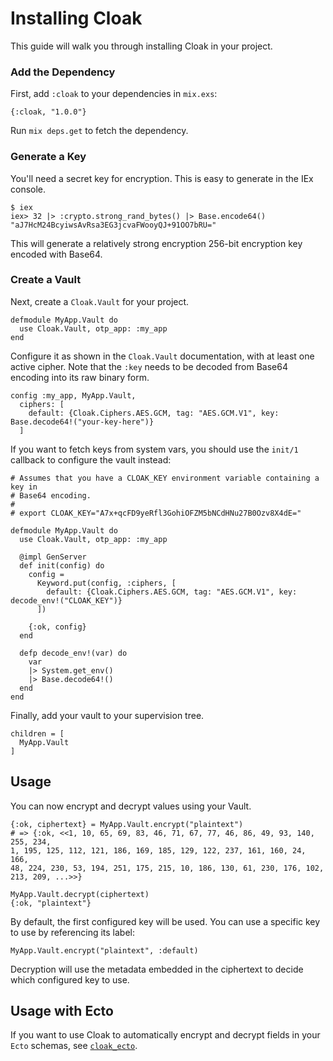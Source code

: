 # Installing Cloak

This guide will walk you through installing Cloak in your project.

### Add the Dependency

First, add `:cloak` to your dependencies in `mix.exs`:

    {:cloak, "1.0.0"}

Run `mix deps.get` to fetch the dependency.

### Generate a Key

You'll need a secret key for encryption. This is easy to generate in the
IEx console.

    $ iex
    iex> 32 |> :crypto.strong_rand_bytes() |> Base.encode64()
    "aJ7HcM24BcyiwsAvRsa3EG3jcvaFWooyQJ+91OO7bRU="

This will generate a relatively strong encryption 256-bit encryption
key encoded with Base64.

### Create a Vault

Next, create a `Cloak.Vault` for your project.

    defmodule MyApp.Vault do
      use Cloak.Vault, otp_app: :my_app
    end

Configure it as shown in the `Cloak.Vault` documentation, with at least one
active cipher. Note that the `:key` needs to be decoded from Base64 encoding into
its raw binary form.

    config :my_app, MyApp.Vault,
      ciphers: [
        default: {Cloak.Ciphers.AES.GCM, tag: "AES.GCM.V1", key: Base.decode64!("your-key-here")}
      ]

If you want to fetch keys from system vars, you should use the `init/1` callback
to configure the vault instead:

    # Assumes that you have a CLOAK_KEY environment variable containing a key in
    # Base64 encoding.
    #
    # export CLOAK_KEY="A7x+qcFD9yeRfl3GohiOFZM5bNCdHNu27B0Ozv8X4dE="

    defmodule MyApp.Vault do
      use Cloak.Vault, otp_app: :my_app

      @impl GenServer
      def init(config) do
        config =
          Keyword.put(config, :ciphers, [
            default: {Cloak.Ciphers.AES.GCM, tag: "AES.GCM.V1", key: decode_env!("CLOAK_KEY")}
          ])

        {:ok, config}
      end

      defp decode_env!(var) do
        var
        |> System.get_env()
        |> Base.decode64!()
      end
    end

Finally, add your vault to your supervision tree.

    children = [
      MyApp.Vault
    ]

## Usage

You can now encrypt and decrypt values using your Vault.

    {:ok, ciphertext} = MyApp.Vault.encrypt("plaintext") 
    # => {:ok, <<1, 10, 65, 69, 83, 46, 71, 67, 77, 46, 86, 49, 93, 140, 255, 234,
    1, 195, 125, 112, 121, 186, 169, 185, 129, 122, 237, 161, 160, 24, 166,
    48, 224, 230, 53, 194, 251, 175, 215, 10, 186, 130, 61, 230, 176, 102,
    213, 209, ...>>}

    MyApp.Vault.decrypt(ciphertext)
    {:ok, "plaintext"}

By default, the first configured key will be used. You can use a specific key
to use by referencing its label:

    MyApp.Vault.encrypt("plaintext", :default)

Decryption will use the metadata embedded in the ciphertext to decide which
configured key to use.

## Usage with Ecto

If you want to use Cloak to automatically encrypt and decrypt fields in your
`Ecto` schemas, see [`cloak_ecto`](https://hex.pm/packages/cloak_ecto).